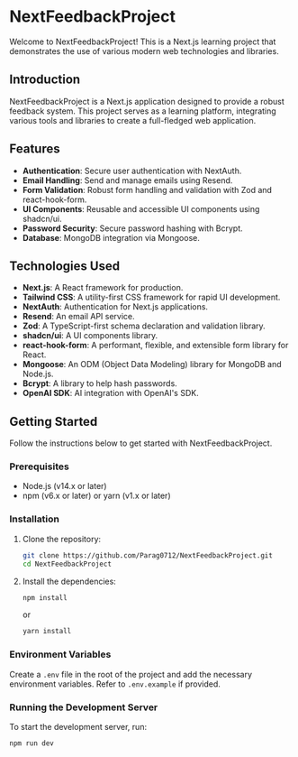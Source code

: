 # NextFeedbackProject

Welcome to NextFeedbackProject! This is a Next.js learning project that demonstrates the use of various modern web technologies and libraries.

## Introduction

NextFeedbackProject is a Next.js application designed to provide a robust feedback system. This project serves as a learning platform, integrating various tools and libraries to create a full-fledged web application.

## Features

- **Authentication**: Secure user authentication with NextAuth.
- **Email Handling**: Send and manage emails using Resend.
- **Form Validation**: Robust form handling and validation with Zod and react-hook-form.
- **UI Components**: Reusable and accessible UI components using shadcn/ui.
- **Password Security**: Secure password hashing with Bcrypt.
- **Database**: MongoDB integration via Mongoose.

## Technologies Used

- **Next.js**: A React framework for production.
- **Tailwind CSS**: A utility-first CSS framework for rapid UI development.
- **NextAuth**: Authentication for Next.js applications.
- **Resend**: An email API service.
- **Zod**: A TypeScript-first schema declaration and validation library.
- **shadcn/ui**: A UI components library.
- **react-hook-form**: A performant, flexible, and extensible form library for React.
- **Mongoose**: An ODM (Object Data Modeling) library for MongoDB and Node.js.
- **Bcrypt**: A library to help hash passwords.
- **OpenAI SDK**: AI integration with OpenAI's SDK.

## Getting Started

Follow the instructions below to get started with NextFeedbackProject.

### Prerequisites

- Node.js (v14.x or later)
- npm (v6.x or later) or yarn (v1.x or later)

### Installation

1. Clone the repository:

    ```sh
    git clone https://github.com/Parag0712/NextFeedbackProject.git
    cd NextFeedbackProject
    ```

2. Install the dependencies:

    ```sh
    npm install
    ```

    or

    ```sh
    yarn install
    ```

### Environment Variables

Create a `.env` file in the root of the project and add the necessary environment variables. Refer to `.env.example` if provided.

### Running the Development Server

To start the development server, run:

```sh
npm run dev
